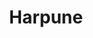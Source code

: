 ---
layout: home
title: Harpune
equipment_subtype: Lanzen
prerequisites:
  - [ 12, Dex ]
range: 10
range_far: 30
damage:
  - [ 1d4, piercing ]
abilities:
  - Widerhaken
  - Zweihändig

---